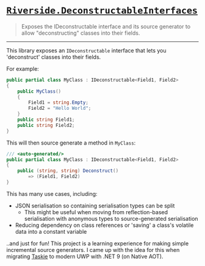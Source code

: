 # [`Riverside.DeconstructableInterfaces`](https://nuget.org/packages/Riverside.DeconstructableInterfaces)

> Exposes the IDeconstructable interface and its source generator to allow "deconstructing" classes into their fields.

---

This library exposes an `IDeconstructable` interface that lets you 'deconstruct' classes into their fields.

For example:
```cs
public partial class MyClass : IDeconstructable<Field1, Field2>
{
    public MyClass()
    {
        Field1 = string.Empty;
        Field2 = "Hello World";
    }
    public string Field1;
    public string Field2;
}
```

This will then source generate a method in `MyClass`:
```cs
/// <auto-generated/>
public partial class MyClass : IDeconstructable<Field1, Field2>
{
    public (string, string) Deconstruct()
        => (Field1, Field2)
}
```

This has many use cases, including:
- JSON serialisation so containing serialisation types can be split
  - This might be useful when moving from reflection-based serialisation with anonymous types to source-generated serialisation
- Reducing dependency on class references or 'saving' a class's volatile data into a constant variable

..and just for fun! This project is a learning experience for making simple incremental source generators.
I came up with the idea for this when migrating [Taskie](https://github.com/shef3r/Taskie) to modern UWP with .NET 9 (on Native AOT).
